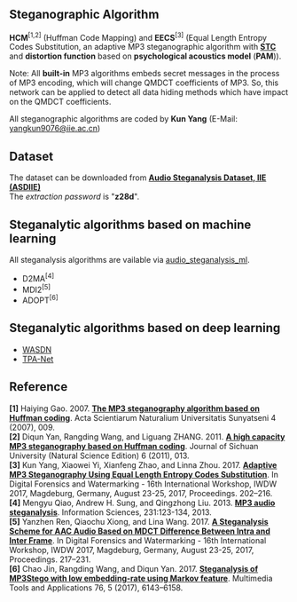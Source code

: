 ## Steganographic Algorithm
**HCM**<sup>[1,2]</sup> (Huffman Code Mapping) and **EECS**<sup>[3]</sup> (Equal Length Entropy Codes Substitution, an adaptive MP3 steganographic algorithm with [**STC**](http://dde.binghamton.edu/download/syndrome/) and **distortion function** based on **psychological acoustics model** (**PAM**)).

Note: All **built-in** MP3 algorithms embeds secret messages in the process of MP3 encoding, which will change QMDCT coefficients of MP3. So, this network can be applied to detect all data hiding methods which have impact on the QMDCT coefficients.

All steganographic algorithms are coded by **Kun Yang** (E-Mail: yangkun9076@iie.ac.cn)
## Dataset
The dataset can be downloaded from [**Audio Steganalysis Dataset, IIE (ASDIIE)**](https://pan.baidu.com/s/1rYCzJRksHkgbOOYI9MqQjA) <br>
The *extraction password* is "**z28d**".

## Steganalytic algorithms based on machine learning
All steganalysis algorithms are vailable via [audio_steganalysis_ml](https://github.com/Charleswyt/audio_steganalysis_ml).
* D2MA<sup>[4]</sup>
* MDI2<sup>[5]</sup>
* ADOPT<sup>[6]</sup>

## Steganalytic algorithms based on deep learning
* [WASDN](https://github.com/Charleswyt/tf_audio_steganalysis/tree/master/paper/CNN-based%20Steganalysis%20of%20MP3%20Steganography%20in%20the%20Entropy%20Code%20Domain)
* [TPA-Net](https://github.com/Charleswyt/tf_audio_steganalysis/tree/master/paper/TPA-Net%20-%20QMDCT%20Coefficients%20Phase-Aware%20and%20Distribution-based%20CNN%20for%20MP3%20Steganalysis)

## Reference
**[1]** Haiying Gao. 2007. [**The MP3 steganography algorithm based on Huffman coding**](https://www.researchgate.net/publication/290779951_The_MP3_steganography_algorithm_based_on_huffman_coding). Acta Scientiarum Naturalium Universitatis Sunyatseni 4 (2007), 009. <br>
**[2]** Diqun Yan, Rangding Wang, and Liguang ZHANG. 2011. [**A high capacity MP3 steganography based on Huffman coding**](http://xueshu.baidu.com/s?wd=paperuri%3A%2847ca19607f5dfdde6cbc1fca4f6dc5ad%29&filter=sc_long_sign&tn=SE_xueshusource_2kduw22v&sc_vurl=http%3A%2F%2Fen.cnki.com.cn%2FArticle_en%2FCJFDTotal-SCDX201106013.htm&ie=utf-8&sc_us=17794155201621866322). Journal of Sichuan University (Natural Science Edition) 6 (2011), 013. <br>
**[3]** Kun Yang, Xiaowei Yi, Xianfeng Zhao, and Linna Zhou. 2017. [**Adaptive MP3 Steganography Using Equal Length Entropy Codes Substitution**](https://link.springer.com/chapter/10.1007/978-3-319-64185-0_16). In Digital Forensics and Watermarking - 16th International Workshop, IWDW 2017, Magdeburg, Germany, August 23-25, 2017, Proceedings. 202–216. <br>
**[4]** Mengyu Qiao, Andrew H. Sung, and Qingzhong Liu. 2013. [**MP3 audio steganalysis**](http://xueshu.baidu.com/s?wd=paperuri%3A%28baa2297b4d905e182d8c02ea52851247%29&filter=sc_long_sign&tn=SE_xueshusource_2kduw22v&sc_vurl=http%3A%2F%2Fdl.acm.org%2Fcitation.cfm%3Fid%3D2442161.2442240&ie=utf-8&sc_us=14226838812282894210). Information Sciences, 231:123-134, 2013. <br>
**[5]** Yanzhen Ren, Qiaochu Xiong, and Lina Wang. 2017. [**A Steganalysis Scheme for AAC Audio Based on MDCT Difference Between Intra and Inter Frame**](https://link.springer.com/chapter/10.1007%2F978-3-319-64185-0_17). In Digital Forensics and Watermarking - 16th International Workshop, IWDW 2017, Magdeburg, Germany, August 23-25, 2017, Proceedings. 217–231. <br>
**[6]** Chao Jin, Rangding Wang, and Diqun Yan. 2017. [**Steganalysis of MP3Stego with low embedding-rate using Markov feature**](https://link.springer.com/article/10.1007%2Fs11042-016-3264-y). Multimedia Tools and Applications 76, 5 (2017), 6143–6158. <br>